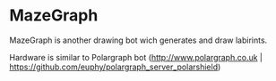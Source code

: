 # MazeGraph
MazeGraph is another drawing bot wich generates and draw labirints.

Hardware is similar to Polargraph bot (http://www.polargraph.co.uk | https://github.com/euphy/polargraph_server_polarshield)

